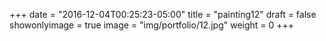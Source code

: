 
+++
date = "2016-12-04T00:25:23-05:00"
title = "painting12"
draft = false
showonlyimage = true
image = "img/portfolio/12.jpg"
weight = 0
+++
